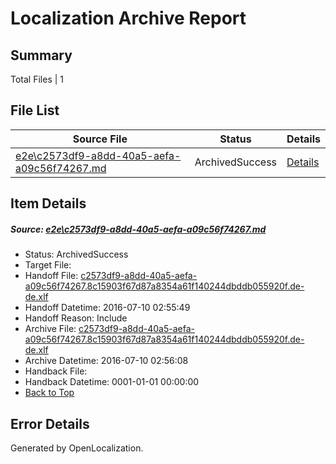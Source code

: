 # <a name='report-top'></a> Localization Archive Report

## Summary
 Total Files | 1

## File List
 Source File | Status | Details 
 ----------- | ------ | ------- 
 [e2e\c2573df9-a8dd-40a5-aefa-a09c56f74267.md](https://github.com/OpenLocalizationTestOrg/oltest/blob/d0559a2f3250849a0858064c4302e8cae62e57b5/e2e/c2573df9-a8dd-40a5-aefa-a09c56f74267.md) | ArchivedSuccess | [Details](#b6009be23f1aff2e4cbd4e57dc5189abbef010d61)

## Item Details
##### <a name='b6009be23f1aff2e4cbd4e57dc5189abbef010d61'></a> Source: [e2e\c2573df9-a8dd-40a5-aefa-a09c56f74267.md](https://github.com/OpenLocalizationTestOrg/oltest/blob/d0559a2f3250849a0858064c4302e8cae62e57b5/e2e/c2573df9-a8dd-40a5-aefa-a09c56f74267.md)
* Status: ArchivedSuccess
* Target File: 
* Handoff File: [c2573df9-a8dd-40a5-aefa-a09c56f74267.8c15903f67d87a8354a61f140244dbddb055920f.de-de.xlf](https://github.com/OpenLocalizationTestOrg/olhandoff-e2e/blob/d8720e20d4cce3809eb3c2de4e3e53d1194b4aae/ol-handoff/OpenLocalizationTestOrg/oltest-dede-fly/ci/ht/c2573df9-a8dd-40a5-aefa-a09c56f74267.8c15903f67d87a8354a61f140244dbddb055920f.de-de.xlf)
* Handoff Datetime: 2016-07-10 02:55:49
* Handoff Reason: Include
* Archive File: [c2573df9-a8dd-40a5-aefa-a09c56f74267.8c15903f67d87a8354a61f140244dbddb055920f.de-de.xlf](https://github.com/OpenLocalizationTestOrg/olhandoff-e2e/blob/4aec71c8adba12937bdd2a8094d0127e95487bd6/ol-archive/OpenLocalizationTestOrg/oltest-dede-fly/ci/ht/c2573df9-a8dd-40a5-aefa-a09c56f74267.8c15903f67d87a8354a61f140244dbddb055920f.de-de.xlf)
* Archive Datetime: 2016-07-10 02:56:08
* Handback File: 
* Handback Datetime: 0001-01-01 00:00:00
* [Back to Top](#report-top)


## Error Details

Generated by OpenLocalization.
